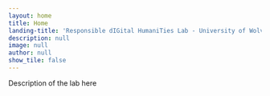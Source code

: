 ```yaml
---
layout: home
title: Home
landing-title: 'Responsible dIGital HumaniTies Lab - University of Wolverhampton'
description: null
image: null
author: null
show_tile: false
---
```


<p>
Description of the lab here
</p>
